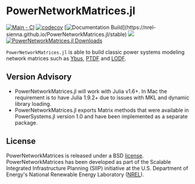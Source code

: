 # PowerNetworkMatrices.jl

[![Main - CI](https://github.com/NREL-Sienna/PowerNetworkMatrices.jl/actions/workflows/main-tests.yml/badge.svg)](https://github.com/NREL-Sienna/PowerNetworkMatrices.jl/actions/workflows/main-tests.yml)
[![codecov](https://codecov.io/gh/NREL-Sienna/PowerNetworkMatrices.jl/branch/main/graph/badge.svg?token=2VvekKsf11)](https://codecov.io/gh/NREL-Sienna/PowerNetworkMatrices.jl)
[![Documentation Build](https://github.com/NREL-Sienna/PowerNetworkMatrices.jl/workflows/Documentation/badge.svg?)](https://nrel-sienna.github.io/PowerNetworkMatrices.jl/stable)
[<img src="https://img.shields.io/badge/slack-@Sienna/PNM-sienna.svg?logo=slack">](https://join.slack.com/t/nrel-sienna/shared_invite/zt-glam9vdu-o8A9TwZTZqqNTKHa7q3BpQ)
[![PowerNetworkMatrices.jl Downloads](https://img.shields.io/badge/dynamic/json?url=http%3A%2F%2Fjuliapkgstats.com%2Fapi%2Fv1%2Ftotal_downloads%2FPowerNetworkMatrices&query=total_requests&label=Downloads)](http://juliapkgstats.com/pkg/PowerNetworkMatrices)

`PowerNetworkMatrices.jl` is able to build classic power systems modeling network matrices such as
[Ybus](https://en.wikipedia.org/wiki/Nodal_admittance_matrix), [PTDF](https://www.powerworld.com/WebHelp/Content/MainDocumentation_HTML/Power_Transfer_Distribution_Factors.htm) and [LODF](https://www.powerworld.com/WebHelp/Content/MainDocumentation_HTML/Line_Outage_Distribution_Factors_LODFs.htm#:~:text=Line%20Outage%20Distribution%20Factors%20(LODFs)%20are%20a%20sensitivity%20measure%20of,other%20lines%20in%20the%20system.).

## Version Advisory

- PowerNetworkMatrices.jl will work with Julia v1.6+. In Mac the requirement is to have Julia 1.9.2+ due to issues with MKL and dynamic library loading.
- PowerNetworkMatrices.jl exports Matrix methods that were available in PowerSystems.jl version 1.0 and have been implemented as a separate package.

## License

PowerNetworkMatrices is released under a BSD [license](https://github.com/NREL/PowerNetworkMatrices.jl/blob/master/LICENSE).
PowerNetworkMatrices has been developed as part of the Scalable Integrated Infrastructure Planning (SIIP)
initiative at the U.S. Department of Energy's National Renewable Energy Laboratory ([NREL](https://www.nrel.gov/)).

